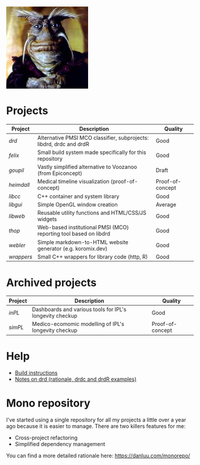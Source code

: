 ![Rygel](/doc/images/rygel.jpg)

# Projects

| Project    | Description                                                                | Quality          |
| ---------- | -------------------------------------------------------------------------- | -----------------|
| _drd_      | Alternative PMSI MCO classifier, subprojects: libdrd, drdc and drdR        | Good             |
| _felix_    | Small build system made specifically for this repository                   | Good             |
| _goupil_   | Vastly simplified alternative to Voozanoo (from Epiconcept)                | Draft            |
| _heimdall_ | Medical timeline visualization (proof-of-concept)                          | Proof-of-concept |
| _libcc_    | C++ container and system library                                           | Good             |
| _libgui_   | Simple OpenGL window creation                                              | Average          |
| _libweb_   | Reusable utility functions and HTML/CSS/JS widgets                         | Good             |
| _thop_     | Web-based institutional PMSI (MCO) reporting tool based on libdrd          | Good             |
| _webler_   | Simple markdown-to-HTML website generator (e.g. koromix.dev)               | Good             |
| _wrappers_ | Small C++ wrappers for library code (http, R)                              | Good             |

# Archived projects

| Project    | Description                                                                | Quality          |
| ---------- | -------------------------------------------------------------------------- | -----------------|
| _inPL_     | Dashboards and various tools for IPL's longevity checkup                   | Good             |
| _simPL_    | Medico-ecomomic modelling of IPL's longevity checkup                       | Proof-of-concept |

# Help

* [Build instructions](doc/build.md)
* [Notes on drd (rationale, drdc and drdR examples)](doc/drd.md)

# Mono repository

I've started using a single repository for all my projects a little over a year ago because it is easier to manage.
There are two killers features for me:

* Cross-project refactoring
* Simplified dependency management

You can find a more detailed rationale here: https://danluu.com/monorepo/
